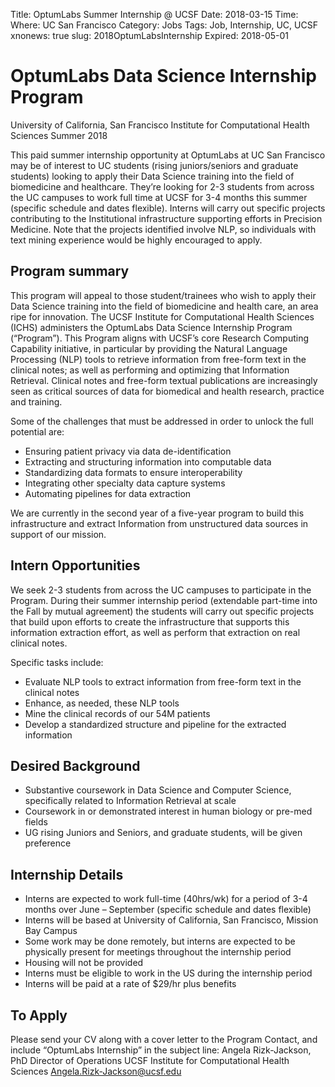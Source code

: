 Title: OptumLabs Summer Internship @ UCSF
Date: 2018-03-15
Time:
Where: UC San Francisco
Category: Jobs
Tags: Job, Internship, UC, UCSF
xnonews: true
slug: 2018OptumLabsInternship
Expired: 2018-05-01

# OptumLabs Data Science Internship Program
University of California, San Francisco 
Institute for Computational Health Sciences Summer 2018 

This paid summer internship opportunity at OptumLabs at UC San Francisco may be of interest to UC students (rising juniors/seniors and graduate students) looking to apply their Data Science training into the field of biomedicine and healthcare. They’re looking for 2-3 students from across the UC campuses to work full time at UCSF for 3-4 months this summer (specific schedule and dates flexible). Interns will carry out specific projects contributing to the Institutional infrastructure supporting efforts in Precision Medicine. Note that the projects identified involve NLP, so individuals with text mining experience would be highly encouraged to apply. 

## Program summary
This program will appeal to those student/trainees who wish to apply their Data Science training into the field of biomedicine and health care, an area ripe for innovation.  The UCSF Institute for Computational Health Sciences (ICHS) administers the OptumLabs Data Science Internship Program (“Program”). This Program aligns with UCSF’s core Research Computing Capability initiative, in particular by providing the Natural Language Processing (NLP) tools to retrieve information from free-form text in the clinical notes; as well as performing and optimizing that Information Retrieval. Clinical notes and free-form textual publications are increasingly seen as critical sources of data for biomedical and health research, practice and training. 

Some of the challenges that must be addressed in order to unlock the full potential are:  

* Ensuring patient privacy via data de-identification 
* Extracting and structuring information into computable data 
* Standardizing data formats to ensure interoperability
* Integrating other specialty data capture systems 
* Automating pipelines for data extraction 

We are currently in the second year of a five-year program to build this infrastructure and extract Information from unstructured data sources in support of our mission. 

## Intern Opportunities 
We seek 2-3 students from across the UC campuses to participate in the Program. During their summer internship period (extendable part-time into the Fall by mutual agreement) the students will carry out specific projects that build upon efforts to create the infrastructure that supports this information extraction effort, as well as perform that extraction on real clinical notes.   

Specific tasks include: 

* Evaluate NLP tools to extract information from free-form text in the clinical notes
* Enhance, as needed, these NLP tools
* Mine the clinical records of our 54M patients
* Develop a standardized structure and pipeline for the extracted information 

## Desired Background 
* Substantive coursework in Data Science and Computer Science, specifically related to Information Retrieval at scale 
* Coursework in or demonstrated interest in human biology or pre-med fields
* UG rising Juniors and Seniors, and graduate students, will be given preference 

## Internship Details 
* Interns are expected to work full-time (40hrs/wk) for a period of 3-4 months over June – September (specific schedule and dates flexible)
* Interns will be based at University of California, San Francisco, Mission Bay Campus
* Some work may be done remotely, but interns are expected to be physically present for meetings throughout the internship period 
* Housing will not be provided
* Interns must be eligible to work in the US during the internship period
* Interns will be paid at a rate of $29/hr plus benefits 

## To Apply 
 Please send your CV along with a cover letter to the Program Contact, and include “OptumLabs Internship” in the subject line:
 Angela Rizk-Jackson, PhD Director of Operations UCSF Institute for Computational Health Sciences Angela.Rizk-Jackson@ucsf.edu